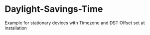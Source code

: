# Daylight-Savings-Time
 Example for stationary devices with Timezone and DST Offset set at installation
